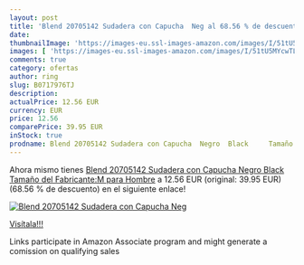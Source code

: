 ```yaml
---
layout: post
title: 'Blend 20705142 Sudadera con Capucha  Neg al 68.56 % de descuento'
date: 
thumbnailImage: 'https://images-eu.ssl-images-amazon.com/images/I/51tU5MYcwTL._SL200_.jpg'
images: [ 'https://images-eu.ssl-images-amazon.com/images/I/51tU5MYcwTL._SL200_.jpg' ]
comments: true
category: ofertas
author: ring
slug: B0717976TJ
description:
actualPrice: 12.56 EUR
currency: EUR
price: 12.56
comparePrice: 39.95 EUR
inStock: true
prodname: Blend 20705142 Sudadera con Capucha  Negro  Black     Tamaño del Fabricante:M  para Hombre
---
```


Ahora mismo tienes [Blend 20705142 Sudadera con Capucha  Negro  Black     Tamaño del Fabricante:M  para Hombre](https://www.amazon.es/dp/B0717976TJ/?tag=tolees-21) a 12.56 EUR (original: 39.95 EUR) (68.56 %  de descuento) en el siguiente enlace!

[![Blend 20705142 Sudadera con Capucha  Neg](https://images-eu.ssl-images-amazon.com/images/I/51tU5MYcwTL._SL200_.jpg)](https://www.amazon.es/dp/B0717976TJ/?tag=tolees-21)

[Visítala!!!](https://www.amazon.es/dp/B0717976TJ/?tag=tolees-21)

Links participate in Amazon Associate program and might generate a comission on qualifying sales
